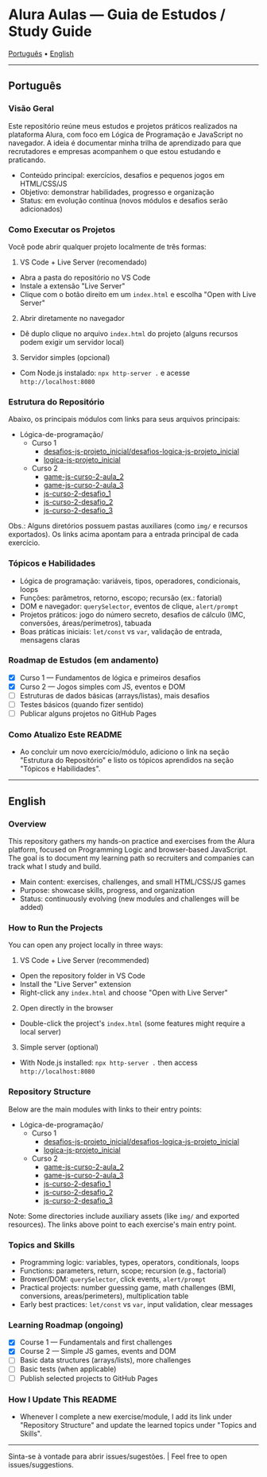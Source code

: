 # Alura Aulas — Guia de Estudos / Study Guide

[Português](#português) • [English](#english)

---

## Português

### Visão Geral
Este repositório reúne meus estudos e projetos práticos realizados na plataforma Alura, com foco em Lógica de Programação e JavaScript no navegador. A ideia é documentar minha trilha de aprendizado para que recrutadores e empresas acompanhem o que estou estudando e praticando.

- Conteúdo principal: exercícios, desafios e pequenos jogos em HTML/CSS/JS
- Objetivo: demonstrar habilidades, progresso e organização
- Status: em evolução contínua (novos módulos e desafios serão adicionados)

### Como Executar os Projetos
Você pode abrir qualquer projeto localmente de três formas:

1) VS Code + Live Server (recomendado)
- Abra a pasta do repositório no VS Code
- Instale a extensão "Live Server"
- Clique com o botão direito em um `index.html` e escolha "Open with Live Server"

2) Abrir diretamente no navegador
- Dê duplo clique no arquivo `index.html` do projeto (alguns recursos podem exigir um servidor local)

3) Servidor simples (opcional)
- Com Node.js instalado: `npx http-server .` e acesse `http://localhost:8080`

### Estrutura do Repositório
Abaixo, os principais módulos com links para seus arquivos principais:

- Lógica-de-programação/
  - Curso 1
    - [desafios-js-projeto_inicial/desafios-logica-js-projeto_inicial](Lógica-de-programação/Curso%201/desafios-js-projeto_inicial/desafios-logica-js-projeto_inicial/index.html)
    - [logica-js-projeto_inicial](Lógica-de-programação/Curso%201/logica-js-projeto_inicial/index.html)
  - Curso 2
    - [game-js-curso-2-aula_2](Lógica-de-programação/Curso%202/game-js-curso-2-aula_2/index.html)
    - [game-js-curso-2-aula_3](Lógica-de-programação/Curso%202/game-js-curso-2-aula_3/index.html)
    - [js-curso-2-desafio_1](Lógica-de-programação/Curso%202/js-curso-2-desafio_1/index.html)
    - [js-curso-2-desafio_2](Lógica-de-programação/Curso%202/js-curso-2-desafio_2/index.html)
    - [js-curso-2-desafio_3](Lógica-de-programação/Curso%202/js-curso-2-desafio_3/index.html)

Obs.: Alguns diretórios possuem pastas auxiliares (como `img/` e recursos exportados). Os links acima apontam para a entrada principal de cada exercício.

### Tópicos e Habilidades
- Lógica de programação: variáveis, tipos, operadores, condicionais, loops
- Funções: parâmetros, retorno, escopo; recursão (ex.: fatorial)
- DOM e navegador: `querySelector`, eventos de clique, `alert/prompt`
- Projetos práticos: jogo do número secreto, desafios de cálculo (IMC, conversões, áreas/perímetros), tabuada
- Boas práticas iniciais: `let/const` vs `var`, validação de entrada, mensagens claras

### Roadmap de Estudos (em andamento)
- [x] Curso 1 — Fundamentos de lógica e primeiros desafios
- [x] Curso 2 — Jogos simples com JS, eventos e DOM
- [ ] Estruturas de dados básicas (arrays/listas), mais desafios
- [ ] Testes básicos (quando fizer sentido)
- [ ] Publicar alguns projetos no GitHub Pages

### Como Atualizo Este README
- Ao concluir um novo exercício/módulo, adiciono o link na seção "Estrutura do Repositório" e listo os tópicos aprendidos na seção "Tópicos e Habilidades".

---

## English

### Overview
This repository gathers my hands-on practice and exercises from the Alura platform, focused on Programming Logic and browser-based JavaScript. The goal is to document my learning path so recruiters and companies can track what I study and build.

- Main content: exercises, challenges, and small HTML/CSS/JS games
- Purpose: showcase skills, progress, and organization
- Status: continuously evolving (new modules and challenges will be added)

### How to Run the Projects
You can open any project locally in three ways:

1) VS Code + Live Server (recommended)
- Open the repository folder in VS Code
- Install the "Live Server" extension
- Right-click any `index.html` and choose "Open with Live Server"

2) Open directly in the browser
- Double-click the project's `index.html` (some features might require a local server)

3) Simple server (optional)
- With Node.js installed: `npx http-server .` then access `http://localhost:8080`

### Repository Structure
Below are the main modules with links to their entry points:

- Lógica-de-programação/
  - Curso 1
    - [desafios-js-projeto_inicial/desafios-logica-js-projeto_inicial](Lógica-de-programação/Curso%201/desafios-js-projeto_inicial/desafios-logica-js-projeto_inicial/index.html)
    - [logica-js-projeto_inicial](Lógica-de-programação/Curso%201/logica-js-projeto_inicial/index.html)
  - Curso 2
    - [game-js-curso-2-aula_2](Lógica-de-programação/Curso%202/game-js-curso-2-aula_2/index.html)
    - [game-js-curso-2-aula_3](Lógica-de-programação/Curso%202/game-js-curso-2-aula_3/index.html)
    - [js-curso-2-desafio_1](Lógica-de-programação/Curso%202/js-curso-2-desafio_1/index.html)
    - [js-curso-2-desafio_2](Lógica-de-programação/Curso%202/js-curso-2-desafio_2/index.html)
    - [js-curso-2-desafio_3](Lógica-de-programação/Curso%202/js-curso-2-desafio_3/index.html)

Note: Some directories include auxiliary assets (like `img/` and exported resources). The links above point to each exercise's main entry point.

### Topics and Skills
- Programming logic: variables, types, operators, conditionals, loops
- Functions: parameters, return, scope; recursion (e.g., factorial)
- Browser/DOM: `querySelector`, click events, `alert/prompt`
- Practical projects: number guessing game, math challenges (BMI, conversions, areas/perimeters), multiplication table
- Early best practices: `let/const` vs `var`, input validation, clear messages

### Learning Roadmap (ongoing)
- [x] Course 1 — Fundamentals and first challenges
- [x] Course 2 — Simple JS games, events and DOM
- [ ] Basic data structures (arrays/lists), more challenges
- [ ] Basic tests (when applicable)
- [ ] Publish selected projects to GitHub Pages

### How I Update This README
- Whenever I complete a new exercise/module, I add its link under "Repository Structure" and update the learned topics under "Topics and Skills".

---

Sinta-se à vontade para abrir issues/sugestões. | Feel free to open issues/suggestions.
